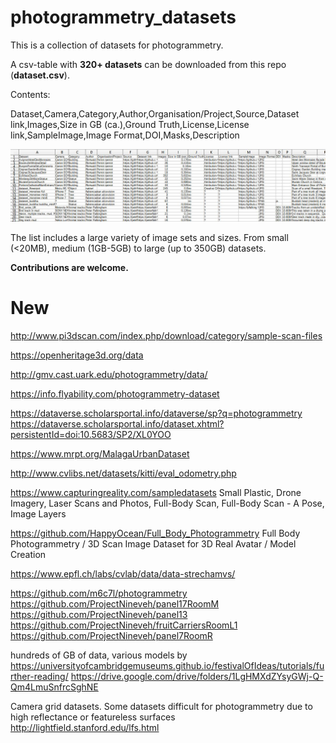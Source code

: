 # photogrammetry_datasets
This is a collection of datasets for photogrammetry.

A csv-table with **320+ datasets** can be downloaded from this repo (**dataset.csv**).

Contents:

Dataset,Camera,Category,Author,Organisation/Project,Source,Dataset link,Images,Size in GB (ca.),Ground Truth,License,License link,SampleImage,Image Format,DOI,Masks,Description

![Preview](csvpreview.JPG)

The list includes a large variety of image sets and sizes.
From small (<20MB), medium (1GB-5GB) to large (up to 350GB) datasets.

**Contributions are welcome.**


# New

http://www.pi3dscan.com/index.php/download/category/sample-scan-files

https://openheritage3d.org/data

http://gmv.cast.uark.edu/photogrammetry/data/

https://info.flyability.com/photogrammetry-dataset

https://dataverse.scholarsportal.info/dataverse/sp?q=photogrammetry
https://dataverse.scholarsportal.info/dataset.xhtml?persistentId=doi:10.5683/SP2/XL0YOO

https://www.mrpt.org/MalagaUrbanDataset

http://www.cvlibs.net/datasets/kitti/eval_odometry.php

https://www.capturingreality.com/sampledatasets
Small Plastic, Drone Imagery, Laser Scans and Photos, Full-Body Scan, Full-Body Scan - A Pose, Image Layers

https://github.com/HappyOcean/Full_Body_Photogrammetry
Full Body Photogrammetry / 3D Scan Image Dataset for 3D Real Avatar / Model Creation

https://www.epfl.ch/labs/cvlab/data/data-strechamvs/

https://github.com/m6c7l/photogrammetry
https://github.com/ProjectNineveh/panel17RoomM
https://github.com/ProjectNineveh/panel13
https://github.com/ProjectNineveh/fruitCarriersRoomL1
https://github.com/ProjectNineveh/panel7RoomR

hundreds of GB of data, various models by https://universityofcambridgemuseums.github.io/festivalOfIdeas/tutorials/further-reading/
https://drive.google.com/drive/folders/1LgHMXdZYsyGWj-Q-Qm4LmuSnfrcSghNE

Camera grid datasets. Some datasets difficult for photogrammetry due to high reflectance or featureless surfaces
http://lightfield.stanford.edu/lfs.html
